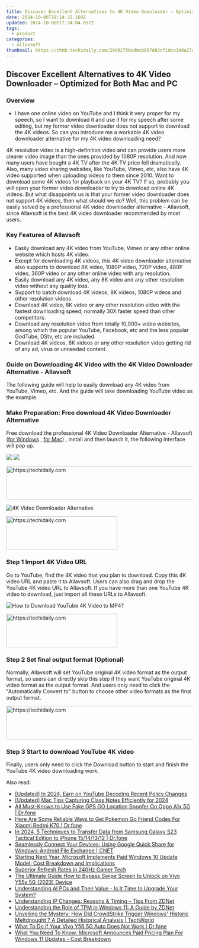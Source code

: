 ```yaml
---
title: Discover Excellent Alternatives to 4K Video Downloader – Optimized for Both Mac and PC
date: 2024-10-06T18:14:32.160Z
updated: 2024-10-08T17:34:04.057Z
tags:
  - product
categories:
  - allavsoft
thumbnail: https://thmb.techidaily.com/29d02750ad0cb057d82cf1dca19da27d5429074e0ee73dae3abc4f97673bc3bc.jpg
---
```


## Discover Excellent Alternatives to 4K Video Downloader – Optimized for Both Mac and PC

### Overview

* I have one online video on YouTube and I think it very proper for my speech, so I want to download it and use it for my speech after some editing, but my former video downloader does not support to download the 4K videos. So can you introduce me a workable 4K video downloader alternative for my 4K video downloading need?

4K resolution video is a high-definition video and can provide users more clearer video image than the ones provided by 1080P resolution. And now many users have bought a 4K TV after the 4K TV price fell dramatically. Also, many video sharing websites, like YouTube, Vimeo, etc, also have 4K video supported when uploading videos to them since 2010\. Want to download some 4K videos for playback on your 4K TV? If so, probably you will open your former video downloader to try to download online 4K videos. But what disappoints us is that your former video downloader does not support 4K videos, then what should we do? Well, this problem can be easily solved by a professional 4K video downloader alternative - Allavsoft, since Allavsoft is the best 4K video downloader recommended by most users.

### Key Features of Allavsoft

* Easily download any 4K video from YouTube, Vimeo or any other online website which hosts 4K video.
* Except for downloading 4K videos, this 4K video downloader alternative also supports to download 8K video, 1080P video, 720P video, 480P video, 360P video or any other online video with any resolution.
* Easily download any 4K video, any 8K video and any other resolution video without any quality loss.
* Support to batch download 4K videos, 8K videos, 1080P videos and other resolution videos.
* Download 4K video, 8K video or any other resolution video with the fastest downloading speed, normally 30X faster speed than other competitors.
* Download any resolution video from totally 10,000+ video websites, among which the popular YouTube, Facebook, etc and the less popular GodTube, DStv, etc are included.
* Download 4K videos, 8K videos or any other resolution video getting rid of any ad, virus or unneeded content.

### Guide on Downloading 4K Video with the 4K Video Downloader Alternative - Allavsoft

The following guide will help to easily download any 4K video from YouTube, Vimeo, etc. And the guide will take downloading YouTube video as the example.

### Make Preparation: Free download 4K Video Downloader Alternative

Free download the professional 4K Video Downloader Alternative - Allavsoft ([for Windows](https://tools.techidaily.com/allavsoft/products/) , [for Mac](https://tools.techidaily.com/allavsoft/products/)) , install and then launch it, the following interface will pop up.

[![](https://www.allavsoft.com/how-to/../images/how-to/free-download-win.jpg)](https://tools.techidaily.com/allavsoft/products/) [![](https://www.allavsoft.com/how-to/../images/how-to/free-download-mac.jpg)](https://tools.techidaily.com/allavsoft/products/)

<!-- affiliate ads begin -->
<a href="https://25home.pxf.io/c/5597632/2148650/16836" target="_top" id="2148650">
  <img src="//a.impactradius-go.com/display-ad/16836-2148650" border="0" alt="https://techidaily.com" width="728" height="90"/>
</a>
<img height="0" width="0" src="https://25home.pxf.io/i/5597632/2148650/16836" style="position:absolute;visibility:hidden;" border="0" />
<!-- affiliate ads end -->

![4K Video Downloader Alternative](https://www.allavsoft.com/how-to/../images/allavsoft/screen-shot-600.jpg)

<!-- affiliate ads begin -->
<a href="https://aligracehair.sjv.io/c/5597632/2047406/19272" target="_top" id="2047406">
  <img src="//a.impactradius-go.com/display-ad/19272-2047406" border="0" alt="https://techidaily.com" width="300" height="90"/>
</a>
<img height="0" width="0" src="https://aligracehair.sjv.io/i/5597632/2047406/19272" style="position:absolute;visibility:hidden;" border="0" />
<!-- affiliate ads end -->

### Step 1 Import 4K Video URL

Go to YouTube, find the 4K video that you plan to download. Copy this 4K video URL and paste it to Allavsoft. Users can also drag and drop the YouTube 4K video URL to Allavsoft. If you have more than one YouTube 4K video to download, just import all these URLs to Allavsoft.

![How to Download YouTube 4K Video to MP4?](https://www.allavsoft.com/how-to/../images/how-to/download-rtmp-video/download-rtmp-video.jpg)

<!-- affiliate ads begin -->
<a href="https://aligracehair.sjv.io/c/5597632/1934138/19272" target="_top" id="1934138">
  <img src="//a.impactradius-go.com/display-ad/19272-1934138" border="0" alt="https://techidaily.com" width="300" height="90"/>
</a>
<img height="0" width="0" src="https://aligracehair.sjv.io/i/5597632/1934138/19272" style="position:absolute;visibility:hidden;" border="0" />
<!-- affiliate ads end -->

### Step 2 Set final output format (Optional)

Normally, Allavsoft will set YouTube original 4K video format as the output format, so users can directly skip this step if they want YouTube original 4K video format as the output format. And users only need to click the "Automatically Convert to" button to choose other video formats as the final output format.

<!-- affiliate ads begin -->
<a href="https://appsumo.8odi.net/c/5597632/2144309/7443" target="_top" id="2144309">
  <img src="//a.impactradius-go.com/display-ad/7443-2144309" border="0" alt="https://techidaily.com" width="728" height="90"/>
</a>
<img height="0" width="0" src="https://appsumo.8odi.net/i/5597632/2144309/7443" style="position:absolute;visibility:hidden;" border="0" />
<!-- affiliate ads end -->

### Step 3 Start to download YouTube 4K video

Finally, users only need to click the Download button to start and finish the YouTube 4K video downloading work.

<ins class="adsbygoogle"
     style="display:block"
     data-ad-format="autorelaxed"
     data-ad-client="ca-pub-7571918770474297"
     data-ad-slot="1223367746"></ins>

<ins class="adsbygoogle"
     style="display:block"
     data-ad-client="ca-pub-7571918770474297"
     data-ad-slot="8358498916"
     data-ad-format="auto"
     data-full-width-responsive="true"></ins>

<span class="atpl-alsoreadstyle">Also read:</span>
<div><ul>
<li><a href="https://facebook-video-share.techidaily.com/updated-in-2024-earn-on-youtube-decoding-recent-policy-changes/"><u>[Updated] In 2024, Earn on YouTube Decoding Recent Policy Changes</u></a></li>
<li><a href="https://video-screen-grab.techidaily.com/updated-mac-tips-capturing-class-notes-efficiently-for-2024/"><u>[Updated] Mac Tips Capturing Class Notes Efficiently for 2024</u></a></li>
<li><a href="https://fake-location.techidaily.com/all-must-knows-to-use-fake-gps-go-location-spoofer-on-oppo-a1x-5g-drfone-by-drfone-virtual-android/"><u>All Must-Knows to Use Fake GPS GO Location Spoofer On Oppo A1x 5G | Dr.fone</u></a></li>
<li><a href="https://android-pokemon-go.techidaily.com/here-are-some-reliable-ways-to-get-pokemon-go-friend-codes-for-xiaomi-redmi-k70-drfone-by-drfone-virtual-android/"><u>Here Are Some Reliable Ways to Get Pokemon Go Friend Codes For Xiaomi Redmi K70 | Dr.fone</u></a></li>
<li><a href="https://android-transfer.techidaily.com/in-2024-5-techniques-to-transfer-data-from-samsung-galaxy-s23-tactical-edition-to-iphone-15141312-drfone-by-drfone-transfer-from-android-transfer-from-android/"><u>In 2024, 5 Techniques to Transfer Data from Samsung Galaxy S23 Tactical Edition to iPhone 15/14/13/12 | Dr.fone</u></a></li>
<li><a href="https://win-help.techidaily.com/seamlessly-connect-your-devices-using-google-quick-share-for-windows-android-file-exchange-cnet/"><u>Seamlessly Connect Your Devices: Using Google Quick Share for Windows-Android File Exchange | CNET</u></a></li>
<li><a href="https://win-help.techidaily.com/starting-next-year-microsoft-implements-paid-windows-10-update-model-cost-breakdown-and-implications/"><u>Starting Next Year, Microsoft Implements Paid Windows 10 Update Model: Cost Breakdown and Implications</u></a></li>
<li><a href="https://games-able.techidaily.com/superior-refresh-rates-in-240hz-gamer-tech/"><u>Superior Refresh Rates in 240Hz Gamer Tech</u></a></li>
<li><a href="https://android-unlock.techidaily.com/the-ultimate-guide-how-to-bypass-swipe-screen-to-unlock-on-vivo-y55s-5g-2023-device-by-drfone-android/"><u>The Ultimate Guide How to Bypass Swipe Screen to Unlock on Vivo Y55s 5G (2023) Device</u></a></li>
<li><a href="https://win-help.techidaily.com/understanding-ai-pcs-and-their-value-is-it-time-to-upgrade-your-system/"><u>Understanding AI PCs and Their Value - Is It Time to Upgrade Your System?</u></a></li>
<li><a href="https://win-help.techidaily.com/understanding-ip-changes-reasons-and-timing-tips-from-zdnet/"><u>Understanding IP Changes: Reasons & Timing – Tips From ZDNet</u></a></li>
<li><a href="https://win-help.techidaily.com/understanding-the-role-of-tpm-in-windows-11-a-guide-by-zdnet/"><u>Understanding the Role of TPM in Windows 11: A Guide by ZDNet</u></a></li>
<li><a href="https://win-help.techidaily.com/unveiling-the-mystery-how-did-crowdstrike-trigger-windows-historic-meltdnought-a-detailed-historical-analysis-techworld/"><u>Unveiling the Mystery: How Did CrowdStrike Trigger Windows' Historic Meltdnought ? A Detailed Historical Analysis | TechWorld</u></a></li>
<li><a href="https://howto.techidaily.com/what-to-do-if-your-vivo-y56-5g-auto-does-not-work-drfone-by-drfone-fix-android-problems-fix-android-problems/"><u>What To Do if Your Vivo Y56 5G Auto Does Not Work | Dr.fone</u></a></li>
<li><a href="https://win-help.techidaily.com/what-you-need-to-know-microsoft-announces-paid-pricing-plan-for-windows-11-updates-cost-breakdown/"><u>What You Need To Know: Microsoft Announces Paid Pricing Plan For Windows 11 Updates - Cost Breakdown</u></a></li>
</ul></div>

